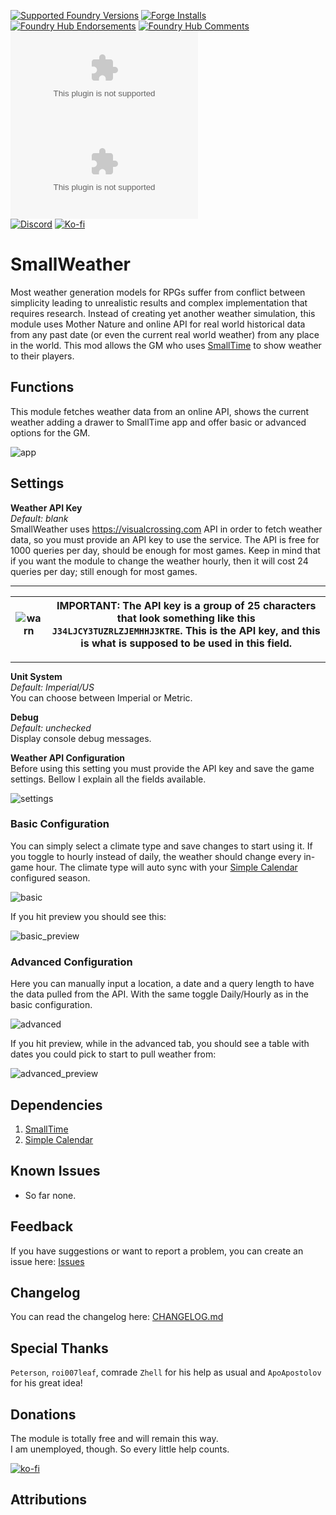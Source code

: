 [![Supported Foundry Versions](https://img.shields.io/endpoint?url=https://foundryshields.com/version?url=https://github.com/LeafWulf/smallweather/releases/latest/download/module.json)](https://foundryvtt.com/packages/smallweather) [![Forge Installs](https://img.shields.io/badge/dynamic/json?label=Forge%20Installs&query=package.installs&suffix=%25&url=https%3A%2F%2Fforge-vtt.com%2Fapi%2Fbazaar%2Fpackage%2Fsmallweather&colorB=4aa94a)](https://forge-vtt.com/bazaar#sort=updated&package=smallweather)  
[![Foundry Hub Endorsements](https://img.shields.io/endpoint?logoColor=white&url=https%3A%2F%2Fwww.foundryvtt-hub.com%2Fwp-json%2Fhubapi%2Fv1%2Fpackage%2Fsmallweather%2Fshield%2Fendorsements)](https://www.foundryvtt-hub.com/package/smallweather/)
[![Foundry Hub Comments](https://img.shields.io/endpoint?logoColor=white&url=https%3A%2F%2Fwww.foundryvtt-hub.com%2Fwp-json%2Fhubapi%2Fv1%2Fpackage%2Fsmallweather%2Fshield%2Fcomments)](https://www.foundryvtt-hub.com/package/smallweather/)  
[![Latest Downloads](https://img.shields.io/github/downloads/LeafWulf/smallweather/latest/module.zip?color=blue&label=latest%20downloads)](https://github.com/LeafWulf/smallweather/releases/latest) [![Total Downloads](https://img.shields.io/github/downloads/LeafWulf/smallweather/module.zip?color=blue&label=total%20downloads)](https://github.com/LeafWulf/smallweather/releases)  
[![Discord](https://dcbadge.vercel.app/api/shield/219289132235489280?style=flat)](https://discordapp.com/users/219289132235489280) [![Ko-fi](https://img.shields.io/badge/Ko--fi-winterwulf-ff5e5b?logo=kofi&logoColor=white&)](https://ko-fi.com/winterwulf)

# SmallWeather
Most weather generation models for RPGs suffer from conflict between simplicity leading to unrealistic results and complex implementation that requires research. Instead of creating yet another weather simulation, this module uses Mother Nature and online API for real world historical data from any past date (or even the current real world weather) from any place in the world. This mod allows the GM who uses [SmallTime](https://foundryvtt.com/packages/smalltime) to show weather to their players.

## Functions
This module fetches weather data from an online API, shows the current weather adding a drawer to SmallTime app and offer basic or advanced options for the GM. 

![app](readme/app.gif)

## Settings
**Weather API Key**  
*Default: blank*  
SmallWeather uses https://visualcrossing.com API in order to fetch weather data, so you must provide an API key to use the service. The API is free for 1000 queries per day, should be enough for most games. Keep in mind that if you want the module to change the weather hourly, then it will cost 24 queries per day; still enough for most games.  

---

|![warn](images/error.svg) | IMPORTANT: The API key is a group of 25 characters that look something like this `J34LJCY3TUZRLZJEMHHJ3KTRE`. This is the API key, and this is what is supposed to be used in this field. |
|--|--|

---

**Unit System**  
*Default: Imperial/US*  
You can choose between Imperial or Metric.  

**Debug**  
*Default: unchecked*  
Display console debug messages.  

**Weather API Configuration**  
Before using this setting you must provide the API key and save the game settings. Bellow I explain all the fields available.  

![settings](readme/settings.png)

### Basic Configuration
You can simply select a climate type and save changes to start using it.
If you toggle to hourly instead of daily, the weather should change every in-game hour. The climate type will auto sync with your [Simple Calendar](https://foundryvtt.com/packages/foundryvtt-simple-calendar) configured season.

![basic](readme/basic.png)

If you hit preview you should see this:

![basic_preview](readme/basic_preview.png)

### Advanced Configuration
Here you can manually input a location, a date and a query length to have the data pulled from the API. With the same toggle Daily/Hourly as in the basic configuration.  

![advanced](readme/advanced.png)

If you hit preview, while in the advanced tab, you should see a table with dates you could pick to start to pull weather from:

![advanced_preview](readme/advanced-preview.png)

## Dependencies  
1. [SmallTime](https://foundryvtt.com/packages/smalltime)
2. [Simple Calendar](https://foundryvtt.com/packages/foundryvtt-simple-calendar)

## Known Issues  
- So far none.

## Feedback
If you have suggestions or want to report a problem, you can create an issue here: [Issues](../../issues)

## Changelog
You can read the changelog here: [CHANGELOG.md](/CHANGELOG.md)

## Special Thanks
`Peterson`, `roi007leaf`, comrade `Zhell` for his help as usual and `ApoApostolov` for his great idea!

## Donations
The module is totally free and will remain this way.  
I am unemployed, though. So every little help counts.

[![ko-fi](https://ko-fi.com/img/githubbutton_sm.svg)](https://ko-fi.com/winterwulf)

## Attributions

